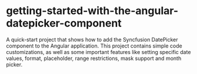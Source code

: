 # getting-started-with-the-angular-datepicker-component
A quick-start project that shows how to add the Syncfusion DatePicker component to the Angular application. This project contains simple code customizations, as well as some important features like setting specific date values, format, placeholder, range restrictions, mask support and month picker.
